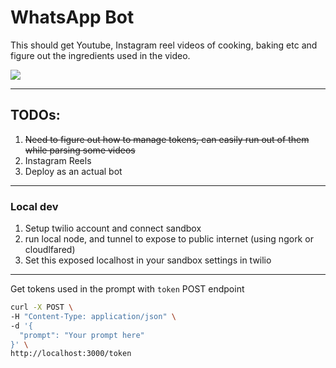 # WhatsApp Bot

This should get Youtube, Instagram reel videos of cooking, baking etc and figure out the ingredients used in the video.

![](./demo/youtube-recipie.gif)

---

## TODOs:

1. ~~Need to figure out how to manage tokens, can easily run out of them while parsing some videos~~
2. Instagram Reels
3. Deploy as an actual bot

---

### Local dev

1. Setup twilio account and connect sandbox
2. run local node, and tunnel to expose to public internet (using ngork or cloudlfared)
3. Set this exposed localhost in your sandbox settings in twilio

---

Get tokens used in the prompt with `token` POST endpoint

```sh
curl -X POST \
-H "Content-Type: application/json" \
-d '{
  "prompt": "Your prompt here"
}' \
http://localhost:3000/token
```
